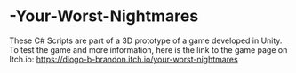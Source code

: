 # -Your-Worst-Nightmares
These C# Scripts are part of a 3D prototype of a game developed in Unity. To test the game and more information, here is the link to the game page on Itch.io: 
https://diogo-b-brandon.itch.io/your-worst-nightmares
